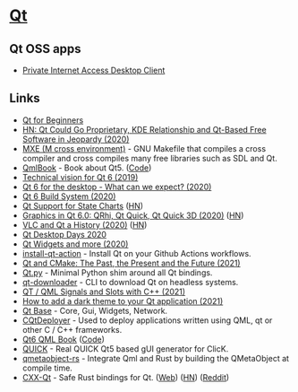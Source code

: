 # [Qt](https://www.qt.io/)

## Qt OSS apps

- [Private Internet Access Desktop Client](https://github.com/pia-foss/desktop)

## Links

- [Qt for Beginners](https://wiki.qt.io/Qt_for_Beginners)
- [HN: Qt Could Go Proprietary, KDE Relationship and Qt-Based Free Software in Jeopardy (2020)](https://news.ycombinator.com/item?id=23375791)
- [MXE (M cross environment)](https://github.com/mxe/mxe) - GNU Makefile that compiles a cross compiler and cross compiles many free libraries such as SDL and Qt.
- [QmlBook](http://qmlbook.github.io/) - Book about Qt5. ([Code](https://github.com/qmlbook/qmlbook))
- [Technical vision for Qt 6 (2019)](https://www.qt.io/blog/2019/08/07/technical-vision-qt-6)
- [Qt 6 for the desktop - What can we expect? (2020)](https://www.youtube.com/watch?v=QTNTrTAwChE)
- [Qt 6 Build System (2020)](https://www.qt.io/blog/qt-6-build-system)
- [Qt Support for State Charts](https://doc.qt.io/qtcreator/creator-scxml.html) ([HN](https://news.ycombinator.com/item?id=24787022))
- [Graphics in Qt 6.0: QRhi, Qt Quick, Qt Quick 3D (2020)](https://www.qt.io/blog/graphics-in-qt-6.0-qrhi-qt-quick-qt-quick-3d) ([HN](https://news.ycombinator.com/item?id=24905634))
- [VLC and Qt a History (2020)](https://www.youtube.com/watch?v=P1qMAupb2_Y) ([HN](https://news.ycombinator.com/item?id=25099526))
- [Qt Desktop Days 2020](https://www.youtube.com/playlist?list=PL6CJYn40gN6gK8l5VXdt7WNRPmhbt0VoQ)
- [Qt Widgets and more (2020)](https://www.youtube.com/playlist?list=PL6CJYn40gN6gf-G-o6syFwGrtq3kItEqI)
- [install-qt-action](https://github.com/jurplel/install-qt-action) - Install Qt on your Github Actions workflows.
- [Qt and CMake: The Past, the Present and the Future (2021)](https://www.qt.io/blog/qt-and-cmake-the-past-the-present-and-the-future)
- [Qt.py](https://github.com/mottosso/Qt.py) - Minimal Python shim around all Qt bindings.
- [qt-downloader](https://github.com/engnr/qt-downloader) - CLI to download Qt on headless systems.
- [QT / QML Signals and Slots with C++ (2021)](https://raymii.org/s/snippets/Cpp_QT_QML_Signals_and_Slots.html)
- [How to add a dark theme to your Qt application (2021)](https://successfulsoftware.net/2021/03/31/how-to-add-a-dark-theme-to-your-qt-application/)
- [Qt Base](https://github.com/qt/qtbase) - Core, Gui, Widgets, Network.
- [CQtDeployer](https://github.com/QuasarApp/CQtDeployer) - Used to deploy applications written using QML, qt or other С / С++ frameworks.
- [Qt6 QML Book](https://www.qt.io/product/qt6/qml-book) ([Code](https://github.com/qmlbook/qt6book))
- [QUICK](https://github.com/szsdk/quick) - Real QUICK Qt5 based gUI generator for ClicK.
- [qmetaobject-rs](https://github.com/woboq/qmetaobject-rs) - Integrate Qml and Rust by building the QMetaObject at compile time.
- [CXX-Qt](https://github.com/KDAB/cxx-qt) - Safe Rust bindings for Qt. ([Web](https://www.kdab.com/cxx-qt/)) ([HN](https://news.ycombinator.com/item?id=30525752)) ([Reddit](https://www.reddit.com/r/rust/comments/t4xof1/cxxqt_safe_rust_bindings_for_qt/))
